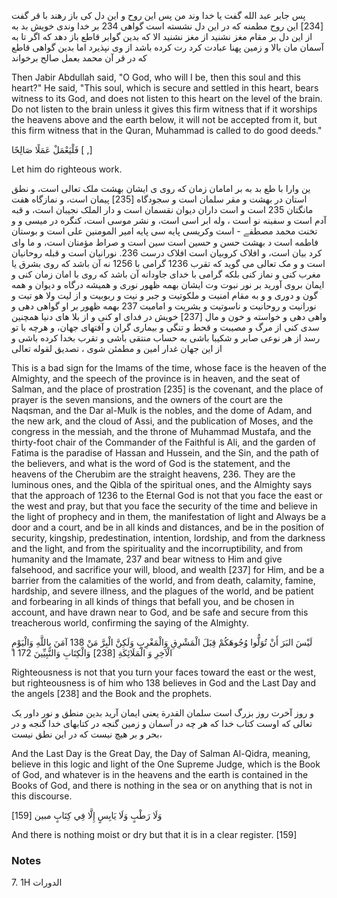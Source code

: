 پس جابر عبد الله گفت یا خدا وند من پس این روح و این دل کی باز رهند با قر گفت [234] این روح مطمنه که در این دل نشسته است گواهی 234 بر خدا وندی خویش بد به از این دل بر مقام مغز نشنید از مغز نشنید الا که بدین گوابر قاطع باز دهد که اگر تا به آسمان مان بالا و زمین پهنا عبادت کرد رت کرده باشد از وی نپذیرد اما بدین گواهی قاطع که در قر آن محمد بعمل صالح برخواند 

Then Jabir Abdullah said, "O God, who will I be, then this soul and this heart?" He said, "This soul, which is secure and settled in this heart, bears witness to its God, and does not listen to this heart on the level of the brain. Do not listen to the brain unless it gives this firm witness that if it worships the heavens above and the earth below, it will not be accepted from it, but this firm witness that in the Quran, Muhammad is called to do good deeds."

فَلْيَعْمَلْ عَمَلًا صَالِحًا [ ,] 

Let him do righteous work.

ین وارا با طع بد به بر امامان زمان که روی ی ایشان بهشت ملک تعالی است، و نطق استان در بهشت و مقر سلمان است و سجودگاه [235] پیمان است، و نمازگاه هفت مانگتان 235 است و است داران دیوان نقسمان است و دار الملک نجیبان است، و قبه آدم است و سفینه نو است ، وله ابر اسی است، و نشر موسی است، کنگره در میسی و و تخنت محمد مصطفے - است وکریسی پایه سی پایه امیر المومنین علی است و بوستان فاطمه است د بهشت حسن و حسین است سین است و صراط مؤمنان است، و ما وای کرد بیان است، و افلاک کروبیان است افلاک درست 236. نورانیان است و قبله روحانیان است و و مک تعالی می گوید که تقرب 1236 گرامی با 1256 نه آن باشد که روی بشرق یا مغرب کنی و نماز کنی بلکه گرامی با خدای جاودانه آن باشد که روی با امان زمان کنی و ایمان بروی آورید بر نور نبوت وت ایشان بهمه ظهور نوری و همیشه درگاه و دیوان و همه گون و دوری و و به مقام امنیت و ملکوتیت و جبر و نیت و ربوبیت و از لیت ولا هو تیت و نورانیت و روحانیت و ناسوتیت و بشریت و امامیت 237 بهمه ظهور بر او گواهی دهی و واهی دهی و خواسته و خون و مال [237] خویش در فدای او کنی و از بلا های دنیا همچنین سدی کنی از مرگ و مصیبت و قحط و تنگی و بیماری گران و آفتهای جهان، و هرچه با تو رسد از هر نوعی صابر و شکیبا باشی به حساب منتقی باشی و تقرب بخدا کرده باشی و از این جهان غدار امین و مطمئن شوی ، تصدیق لقوله تعالی 

This is a bad sign for the Imams of the time, whose face is the heaven of the Almighty, and the speech of the province is in heaven, and the seat of Salman, and the place of prostration [235] is the covenant, and the place of prayer is the seven mansions, and the owners of the court are the Naqsman, and the Dar al-Mulk is the nobles, and the dome of Adam, and the new ark, and the cloud of Assi, and the publication of Moses, and the congress in the messiah, and the throne of Muhammad Mustafa, and the thirty-foot chair of the Commander of the Faithful is Ali, and the garden of Fatima is the paradise of Hassan and Hussein, and the Sin, and the path of the believers, and what is the word of God is the statement, and the heavens of the Cherubim are the straight heavens, 236. They are the luminous ones, and the Qibla of the spiritual ones, and the Almighty says that the approach of 1236 to the Eternal God is not that you face the east or the west and pray, but that you face the security of the time and believe in the light of prophecy and in them, the manifestation of light and Always be a door and a court, and be in all kinds and distances, and be in the position of security, kingship, predestination, intention, lordship, and from the darkness and the light, and from the spirituality and the incorruptibility, and from humanity and the Imamate, 237 and bear witness to Him and give falsehood, and sacrifice your will, blood, and wealth [237] for Him, and be a barrier from the calamities of the world, and from death, calamity, famine, hardship, and severe illness, and the plagues of the world, and be patient and forbearing in all kinds of things that befall you, and be chosen in account, and have drawn near to God, and be safe and secure from this treacherous world, confirming the saying of the Almighty.

لَيْسَ البَرَ أَنْ تُوَلُّوا وُجُوهَكُمْ قِبَلَ الْمَشْرِقِ وَالْمَغْرِبِ وَلَكِنَّ الْبِرَّ مَنْ 138 آمَنَ بِاللَّهِ وَالْيَوْمِ الْآخِرِ وَ الْمَلَائِكَةِ [238] وَالْكِتَابِ وَالنَّبِيِّينَ 172 1 

Righteousness is not that you turn your faces toward the east or the west, but righteousness is of him who 138 believes in God and the Last Day and the angels [238] and the Book and the prophets.

و روز آخرت روز بزرگ است سلمان القدرة یعنی ایمان آرید بدین منطق و نور داور یک تعالی که اوست کتاب خدا که هر چه در آسمان و زمین گنجه در کتابهای خدا گنجه و در بحر و بر هیچ نیست که در این نطق نیست، 

And the Last Day is the Great Day, the Day of Salman Al-Qidra, meaning, believe in this logic and light of the One Supreme Judge, which is the Book of God, and whatever is in the heavens and the earth is contained in the Books of God, and there is nothing in the sea or on anything that is not in this discourse.

وَلَا رَطْبٍ وَلَا يَابِسٍ إِلَّا فِي كِتَابٍ مبين [159]

And there is nothing moist or dry but that it is in a clear register. [159]

### Notes

7. 1H الدورات